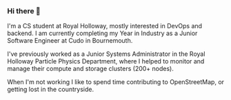 ### Hi there 👋

I'm a CS student at Royal Holloway, mostly interested in DevOps and backend. I am currently completing my Year in Industry as a Junior Software Engineer at Cudo in Bournemouth.

I've previously worked as a Junior Systems Administrator in the Royal Holloway Particle Physics Department, where I helped to monitor and manage their compute and storage clusters (200+ nodes).

When I'm not working I like to spend time contributing to OpenStreetMap, or getting lost in the countryside.

<!--
**GeorgeHoneywood/GeorgeHoneywood** is a ✨ _special_ ✨ repository because its `README.md` (this file) appears on your GitHub profile.

Here are some ideas to get you started:

- 🔭 I’m currently working on ...
- 🌱 I’m currently learning ...
- 👯 I’m looking to collaborate on ...
- 🤔 I’m looking for help with ...
- 💬 Ask me about ...
- 📫 How to reach me: ...
- 😄 Pronouns: ...
- ⚡ Fun fact: ...
-->
